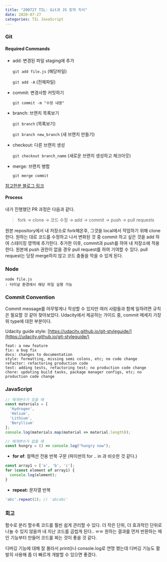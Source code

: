 ```yaml
---
title: "200727 TIL: Git과 JS 토막 지식"
date: 2020-07-27
categories: TIL JavaScript
---
```


### Git


#### Required Commands

- add: 변경된 파일 staging에 추가

    `git add file.js` (해당파일)

    `git add -A` (전체파일)

- commit: 변경사항 커밋하기

    `git commit -m "수정 내용"`

- branch: 브랜치 목록보기

    `git branch` (목록보기)

    `git branch new_branch` (새 브랜치 만들기)

- checkout: 다른 브랜치 생성

    `git checkout branch_name` (새로운 브랜치 생성하고 체크아웃)

- merge: 브랜치 병합

    `git merge commit`

[참고한분 블로그 링크](https://medium.com/@joongwon/git-git-%EB%AA%85%EB%A0%B9%EC%96%B4-%EC%A0%95%EB%A6%AC-c25b421ecdbd)


#### Process


내가 진행했던 PR 과정은 다음과 같다.


> fork → clone → 코드 수정 → add → commit → push → pull requests

원본 repository에서 내 저장소로 fork해온후, 그것을 local에서 작업하기 위해 clone한다.
원하는 대로 코드를 수정하고 나서 변화된 것 중 commit 하고 싶은 것을 add 하여 스테이징 영역에 추가한다. 추가한 이후, commit과 push를 하여 내 저장소에 적용한다. 
원본에 push 권한이 없을 경우 pull request를 하여 기여할 수 있다. pull request는 당장 merge하지 않고 코드 충돌을 막을 수 있게 된다.


### Node

```
node file.js
: 터미널 환경에서 해당 파일 실행 가능
```


### Commit Convention


Commit message를 아무렇게나 작성할 수 있지만 여러 사람들과 함께 일하려면 규칙은 필요할 것 같아 찾아보았다. Udacity에서 제공하는 가이드 중, commit 메세지 가장 위 type에 대한 부분이다.


Udacity guide style: [https://udacity.github.io/git-styleguide/](https://udacity.github.io/git-styleguide/)


```
feat: a new feature
fix: a bug fix
docs: changes to documentation
style: formatting, missing semi colons, etc; no code change
refactor: refactoring production code
test: adding tests, refactoring test; no production code change
chore: updating build tasks, package manager configs, etc; no production code change
```


### JavaScript


```jsx
// 매개변수가 있을 때
const materials = [
  'Hydrogen',
  'Helium',
  'Lithium',
  'Beryllium'
];
console.log(materials.map(material => material.length));
```


```jsx
// 매개변수가 없을 때
const hungry = () => console.log("hungry now");
```

- **for of**: 컬렉션 전용 반복 구문  (파이썬의 for .. in 과 비슷한 것 같다.)

```jsx
const array1 = ['a', 'b', 'c'];
for (const element of array1) {
  console.log(element);
}
```

- **repeat:** 문자열 반복

```jsx
'abc'.repeat(2); // 'abcabc'
```


### 회고

함수로 분리 할수록 코드를 훨씬 쉽게 관리할 수 있다.
더 작은 단위, 더 효과적인 단위로 나눌 수 있지 않을까 내 지난 코드를 곱씹게 된다.. ㅠㅠ
원하는 결과를 먼저 반환하는 메인 기능부터 만들어 코드를 짜는 것이 좋을 것 같다.

디버깅 기능에 대해 잘 몰라서 print()나 console.log로 연명 했는데 디버깅 기능도 활발히 사용해 좀 더 빠르게 개발할 수 있으면 좋겠다.
